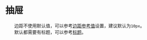 # 抽屉
&emsp;&emsp;边距不使用默认值，可以参考[边距参考值](/pages/base/margin.html)设置，建议默认为`10px`。  
&emsp;&emsp;默认都需要有标题，可以参考[标题](/pages/base/title)。
